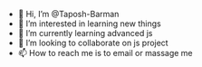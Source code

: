 - 👋 Hi, I’m @Taposh-Barman
- 👀 I’m interested in learning new things
- 🌱 I’m currently learning advanced js
- 💞️ I’m looking to collaborate on js project
- 📫 How to reach me is to email or massage me

<!---
Taposh-Barman/Taposh-Barman is a ✨ special ✨ repository because its `README.md` (this file) appears on your GitHub profile.
You can click the Preview link to take a look at your changes.
--->
